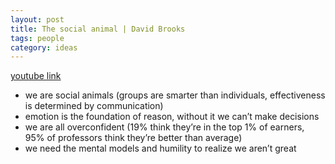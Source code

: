 ```yaml
---
layout: post
title: The social animal | David Brooks
tags: people
category: ideas 
--- 
```


[youtube link](https://www.youtube.com/watch?v=rGfhahVBIQw)

* we are social animals (groups are smarter than individuals, effectiveness is determined by communication)
* emotion is the foundation of reason, without it we can’t make decisions
* we are all overconfident (19% think they’re in the top 1% of earners, 95% of professors think they’re better than average)
* we need the mental models and humility to realize we aren’t great
